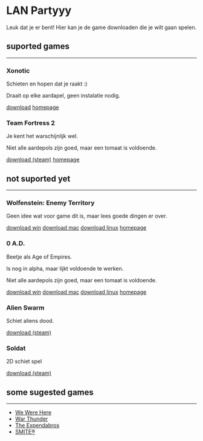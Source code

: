 # LAN Partyyy

Leuk dat je er bent! Hier kan je de game downloaden die je wilt gaan spelen.

## suported games

---

### Xonotic

Schieten en hopen dat je raakt :)

Draait op elke aardapel, geen instalatie nodig.

[download][xonotic-win] [homepage][xonotic-home]

[xonotic-win]: https://dl.xonotic.org/xonotic-0.8.2.zip
[xonotic-home]: https://xonotic.org/

### Team Fortress 2

Je kent het warschijnlijk wel.

Niet alle aardepols zijn goed, maar een tomaat is voldoende.

[download (steam)][tf2-download] [homepage][tf2-home]

[tf2-download]: https://store.steampowered.com/app/440/Team_Fortress_2/
[tf2-home]: https://www.teamfortress.com/index.php

## not suported yet

---

### Wolfenstein: Enemy Territory

Geen idee wat voor game dit is, maar lees goede dingen er over.

[download win][wolfstein-win] [download mac][wolfstein-mac] [download linux][wolfstein-linux] [homepage][wolfstein-home]

[wolfstein-win]: https://cdn.splashdamage.com/downloads/games/wet/WolfET_2_60b_custom.exe
[wolfstein-mac]: https://cdn.splashdamage.com/downloads/games/wet/WolfET.2.60d.dmg
[wolfstein-linux]: https://cdn.splashdamage.com/downloads/games/wet/et260b.x86_full.zip
[wolfstein-home]: https://www.splashdamage.com/games/wolfenstein-enemy-territory/

### 0 A.D.

Beetje als Age of Empires.

Is nog in alpha, maar lijkt voldoende te werken.

Niet alle aardepols zijn goed, maar een tomaat is voldoende.

[download win][zeroad-win] [download mac][zeroad-mac] [download linux][zeroad-linux] [homepage][zeroad-home]

[zeroad-win]: https://releases.wildfiregames.com/0ad-0.0.23b-alpha-win32.exe
[zeroad-mac]: https://releases.wildfiregames.com/0ad-0.0.23b-alpha-osx64.dmg
[zeroad-linux]: https://play0ad.com/download/linux/
[zeroad-home]: https://play0ad.com/

### Alien Swarm

Schiet aliens dood.

[download (steam)][as-download]

[as-download]: https://store.steampowered.com/app/630/Alien_Swarm/

### Soldat

2D schiet spel

[download (steam)][as-download]

[as-download]: https://store.steampowered.com/app/638490/Soldat/

## some sugested games

---

* [We Were Here](https://store.steampowered.com/app/582500/We_Were_Here/)
* [War Thunder](https://store.steampowered.com/app/236390/War_Thunder/)
* [The Expendabros](https://store.steampowered.com/app/312990/The_Expendabros/)
* [SMITE&#xae;](https://store.steampowered.com/app/386360/SMITE/)
